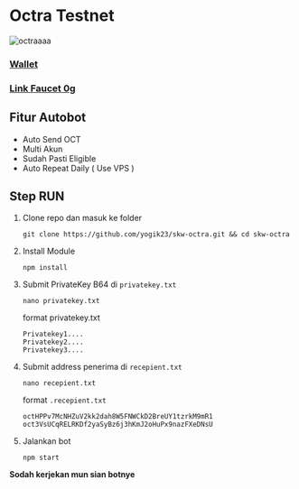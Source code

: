 # Octra Testnet

![octraaaa](https://github.com/user-attachments/assets/69f8ec47-5c5d-48bd-9730-c222c47b8ae8)

### [Wallet](https://github.com/octra-labs/wallet-gen)

### [Link Faucet 0g](https://faucet.octra.network/)


## Fitur Autobot
- Auto Send OCT
- Multi Akun
- Sudah Pasti Eligible
- Auto Repeat Daily ( Use VPS )

## Step RUN

1. Clone repo dan masuk ke folder
    ```
    git clone https://github.com/yogik23/skw-octra.git && cd skw-octra
    ```
2. Install Module
    ```
    npm install
    ```
3. Submit PrivateKey B64 di `privatekey.txt`
    ```
    nano privatekey.txt
    ```
   format privatekey.txt
    ```
    Privatekey1....
    Privatekey2....
    Privatekey3....
    ```
4. Submit address penerima di `recepient.txt` 
    ```
    nano recepient.txt
    ```
   format `.recepient.txt`
    ```
    octHPPv7McNHZuV2kk2dah8W5FNWCkD2BreUY1tzrkM9mR1
    oct3VsUCqRELRKDf2yaSyBz6j3hKmJ2oHuPx9nazFXeDNsU

    ```
5. Jalankan bot 
    ```
    npm start
    ```


**Sodah kerjekan mun sian botnye**

